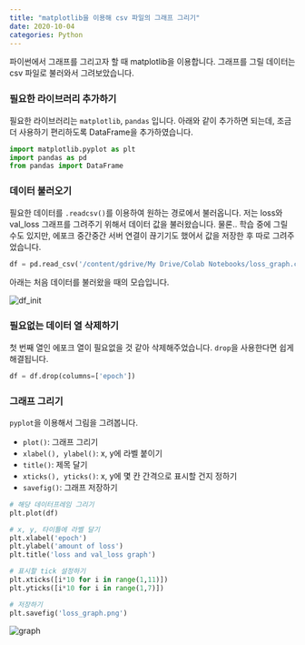 ```yaml
---
title: "matplotlib을 이용해 csv 파일의 그래프 그리기"
date: 2020-10-04
categories: Python
---
```


파이썬에서 그래프를 그리고자 할 때 matplotlib을 이용합니다.
그래프를 그릴 데이터는 csv 파일로 불러와서 그려보았습니다.

### 필요한 라이브러리 추가하기

필요한 라이브러리는 `matplotlib`, `pandas` 입니다.
아래와 같이 추가하면 되는데, 조금 더 사용하기 편리하도록 DataFrame을 추가하였습니다.

```py
import matplotlib.pyplot as plt
import pandas as pd
from pandas import DataFrame
```

### 데이터 불러오기

필요한 데이터를 `.readcsv()`를 이용하여 원하는 경로에서 불러옵니다.
저는 loss와 val_loss 그래프를 그려주기 위해서 데이터 값을 불러왔습니다.
물론.. 학습 중에 그릴 수도 있지만, 에포크 중간중간 서버 연결이 끊기기도 했어서 값을 저장한 후 따로 그려주었습니다.

```py
df = pd.read_csv('/content/gdrive/My Drive/Colab Notebooks/loss_graph.csv')
```

아래는 처음 데이터를 불러왔을 때의 모습입니다.

![df_init](https://user-images.githubusercontent.com/43411599/94995261-282c5180-05d8-11eb-9309-6901c8bcd093.png)

### 필요없는 데이터 열 삭제하기

첫 번째 열인 에포크 열이 필요없을 것 같아 삭제해주었습니다.
`drop`을 사용한다면 쉽게 해결됩니다.

```py
df = df.drop(columns=['epoch'])
```

### 그래프 그리기

`pyplot`을 이용해서 그림을 그려봅니다.

- `plot()`: 그래프 그리기
- `xlabel(), ylabel()`: x, y에 라벨 붙이기
- `title()`: 제목 달기
- `xticks(), yticks()`: x, y에 몇 칸 간격으로 표시할 건지 정하기
- `savefig()`: 그래프 저장하기

```py
# 해당 데이터프레임 그리기
plt.plot(df)

# x, y, 타이틀에 라벨 달기 
plt.xlabel('epoch')
plt.ylabel('amount of loss')
plt.title('loss and val_loss graph')

# 표시할 tick 설정하기
plt.xticks([i*10 for i in range(1,11)])
plt.yticks([i*10 for i in range(1,7)])

# 저장하기
plt.savefig('loss_graph.png')
```

![graph](https://user-images.githubusercontent.com/43411599/94995409-0bdce480-05d9-11eb-94d4-c7c85a941605.png)


